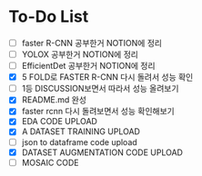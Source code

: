 # To-Do List

- [ ] faster R-CNN 공부한거 NOTION에 정리
- [ ] YOLOX 공부한거 NOTION에 정리
- [ ] EfficientDet 공부한거 NOTION에 정리
- [x] 5 FOLD로 FASTER R-CNN 다시 돌려서 성능 확인
- [ ] 1등 DISCUSSION보면서 따라서 성능 올려보기
- [x] README.md 완성
- [x] faster rcnn 다시 돌려보면서 성능 확인해보기
- [x] EDA CODE UPLOAD
- [x] A DATASET TRAINING UPLOAD
- [ ] json to dataframe code upload
- [x] DATASET AUGMENTATION CODE UPLOAD
- [ ] MOSAIC CODE
